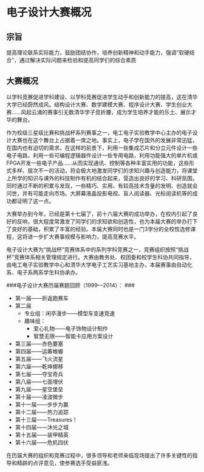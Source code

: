 # 电子设计大赛概况 #

## 宗旨 ##
提高理论联系实际能力，鼓励团结协作，培养创新精神和动手能力，强调“软硬结合”，通过解决实际问题来检验和提高同学们的综合素质

## 大赛概况 ##
以学科竞赛促进学科建设、以学科竞赛促进学生动手和创新能力的提高，这在清华大学已经蔚然成风。结构设计大赛、数学建模大赛、程序设计大赛、学生创业大赛……风起云涌的赛事引无数清华学子竞折腰，成为学生培养才能的乐土、展示才华的舞台。

作为校级三星级比赛和挑战杯系列赛事之一，电工电子实验教学中心主办的电子设计大赛也在这个舞台上占据着一席之地。事实上，电子学在国外的发展非常迅猛，在国内也有迫切的需求。在这样的前景下，利用一些集成芯片和分立元件设计一些电子电路，利用一些可编程逻辑器件设计一些专用电路，利用功能强大的单片机或FPGA开发一些电子产品……从而实现通讯、控制等各种丰富实用的功能，这些形式多样、层次不一的活动，将会极大地激发同学们的求知兴趣与创造能力，将课堂上所学的知识与课外的科技制作有机的结合起来，营造出良好的学习、科研氛围。同时通过不断的积累与发现，一些精巧、实用、有较高技术含量的发明、创造就会问世，并有可能走向市场。大屏幕液晶投影电视、盲人阅读器、光标阅读机等的成功都证明了这一点。

大赛举办到今年，已经是第十七届了，前十六届大赛的成功举办，在校内引起了良好的反响，很大程度常激发了同学们的求知欲和创造性，也为本届大赛的举办打下了良好的基础，积累了丰富的经验。本届大赛同时也是一门3学分的全校性选修课程，这将进一步扩大赛事规模与影响力，提高竞赛水平。

电子设计大赛为“挑战杯”竞赛体系中的系列学科竞赛之一，竞赛组织按照“挑战杯”竞赛体系相关管理规定进行。大赛由教务处、校团委和校学生科协共同指导，由电工电子实验教学中心和清华大学电子工艺实习基地主办，本届赛事由自动化系、电子系两系学生科协承办。

###电子设计大赛历届赛题回顾（1999—2014）： ###

* 第一届——折返跑赛车
* 第二届
    * 专业组：闲亭漫步——模型车变速竞速
    * 趣味组：
        * 爱心礼物——电子饰物设计制作
        * 智慧无限——智能卡应用方案设计
* 第三届——赤色要塞
* 第四届——运筹帷幄
* 第五届——飞火流星
* 第六届——乾坤挪移
* 第七届——夺宝奇兵
* 第八届——七面埋伏
* 第九届——星空堡垒
* 第十届——凌波微步
* 第十一届——步步为赢
* 第十二届——热力追踪
* 第十三届——Treasures！
* 第十四届——沐光之城
* 第十五届——装甲精英
* 第十六届——危机四伏

在历届大赛的组织和竞赛过程中，很多领导和老师亲临现场提出了许多关键性的指导和精辟的点评意见，使参赛选手受益匪浅。
